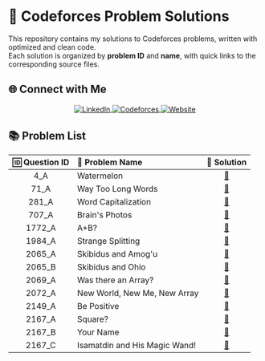 # 🧠 Codeforces Problem Solutions

This repository contains my solutions to Codeforces problems, written with optimized and clean code.  
Each solution is organized by **problem ID** and **name**, with quick links to the corresponding source files.


## 🌐 Connect with Me
<p align="center">
  <a href="https://www.linkedin.com/in/aruppatra/" target="_blank">
    <img align="center" src="https://img.shields.io/badge/LinkedIn-0077B5?style=for-the-badge&logo=linkedin&logoColor=white" alt="LinkedIn" />
  </a>
  <a href="https://codeforces.com/profile/arup-04" target="_blank">
    <img align="center" src="https://img.shields.io/badge/Codeforces-6DA55F?style=for-the-badge&logo=codeforces&logoColor=white" alt="Codeforces" />
  </a>
  <a href="https://arup-patra.vercel.app/" target="_blank">
    <img align="center" src="https://img.shields.io/badge/Website-FF5722?style=for-the-badge&logo=google-chrome&logoColor=white" alt="Website" />
  </a>
</p>



## 📚 Problem List
| 🆔 Question ID | 📘 Problem Name | 🔗 Solution |
|:--------------:|:----------------|:------------:|
| 4_A | Watermelon | [📄](https://github.com/apdevhub/CodeForces/blob/main/solutions/4/A_4.java) |
| 71_A | Way Too Long Words | [📄](https://github.com/apdevhub/CodeForces/blob/main/solutions/71/A_71.java) |
| 281_A | Word Capitalization | [📄](https://github.com/apdevhub/CodeForces/blob/main/solutions/281/A_281.java) |
| 707_A | Brain's Photos | [📄](https://github.com/apdevhub/CodeForces/blob/main/solutions/707/A_707.java) |
| 1772_A | A+B? | [📄](https://github.com/apdevhub/Codeforces/blob/main/solutions/1772/A_1772.java) |
| 1984_A | Strange Splitting | [📄](https://github.com/apdevhub/Codeforces/blob/main/solutions/1984/A_1772.java) |
| 2065_A | Skibidus and Amog'u | [📄](https://github.com/apdevhub/CodeForces/blob/main/solutions/2065/A_2065.java) |
| 2065_B | Skibidus and Ohio | [📄](https://github.com/apdevhub/CodeForces/blob/main/solutions/2065/B_2065.java) |
| 2069_A | Was there an Array? | [📄](https://github.com/apdevhub/CodeForces/blob/main/solutions/2069/A_2069.java) |
| 2072_A | New World, New Me, New Array | [📄](https://github.com/apdevhub/CodeForces/blob/main/solutions/2072/A_2072.java) |
| 2149_A | Be Positive | [📄](https://github.com/apdevhub/CodeForces/blob/main/solutions/2149/A_2149.java) |
| 2167_A | Square? | [📄](https://github.com/apdevhub/CodeForces/blob/main/solutions/2167/A_2167.java) |
| 2167_B | Your Name | [📄](https://github.com/apdevhub/CodeForces/blob/main/solutions/2167/B_2167.java) |
| 2167_C | Isamatdin and His Magic Wand! | [📄](https://github.com/apdevhub/CodeForces/blob/main/solutions/2167/C_2167.java) |